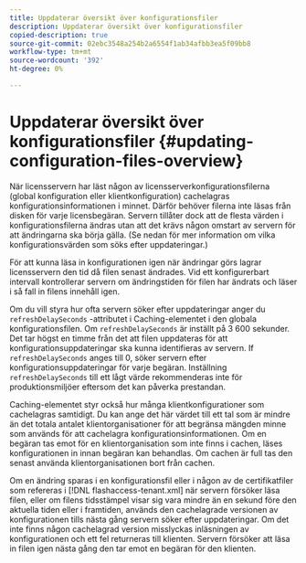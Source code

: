 ```yaml
---
title: Uppdaterar översikt över konfigurationsfiler
description: Uppdaterar översikt över konfigurationsfiler
copied-description: true
source-git-commit: 02ebc3548a254b2a6554f1ab34afbb3ea5f09bb8
workflow-type: tm+mt
source-wordcount: '392'
ht-degree: 0%

---
```


# Uppdaterar översikt över konfigurationsfiler {#updating-configuration-files-overview}

När licensservern har läst någon av licensserverkonfigurationsfilerna (global konfiguration eller klientkonfiguration) cachelagras konfigurationsinformationen i minnet. Därför behöver filerna inte läsas från disken för varje licensbegäran. Servern tillåter dock att de flesta värden i konfigurationsfilerna ändras utan att det krävs någon omstart av servern för att ändringarna ska börja gälla. (Se nedan för mer information om vilka konfigurationsvärden som söks efter uppdateringar.)

För att kunna läsa in konfigurationen igen när ändringar görs lagrar licensservern den tid då filen senast ändrades. Vid ett konfigurerbart intervall kontrollerar servern om ändringstiden för filen har ändrats och läser i så fall in filens innehåll igen.

Om du vill styra hur ofta servern söker efter uppdateringar anger du `refreshDelaySeconds` -attributet i Caching-elementet i den globala konfigurationsfilen. Om `refreshDelaySeconds` är inställt på 3 600 sekunder. Det tar högst en timme från det att filen uppdateras för att konfigurationsuppdateringar ska kunna identifieras av servern. If `refreshDelaySeconds` anges till 0, söker servern efter konfigurationsuppdateringar för varje begäran. Inställning `refreshDelaySeconds` till ett lågt värde rekommenderas inte för produktionsmiljöer eftersom det kan påverka prestandan.

Caching-elementet styr också hur många klientkonfigurationer som cachelagras samtidigt. Du kan ange det här värdet till ett tal som är mindre än det totala antalet klientorganisationer för att begränsa mängden minne som används för att cachelagra konfigurationsinformationen. Om en begäran tas emot för en klientorganisation som inte finns i cachen, läses konfigurationen in innan begäran kan behandlas. Om cachen är full tas den senast använda klientorganisationen bort från cachen.

Om en ändring sparas i en konfigurationsfil eller i någon av de certifikatfiler som refereras i [!DNL flashaccess-tenant.xml] när servern försöker läsa filen, eller om filens tidsstämpel visar sig vara mindre än en sekund före den aktuella tiden eller i framtiden, används den cachelagrade versionen av konfigurationen tills nästa gång servern söker efter uppdateringar. Om det inte finns någon cachelagrad version misslyckas inläsningen av konfigurationen och ett fel returneras till klienten. Servern försöker att läsa in filen igen nästa gång den tar emot en begäran för den klienten.
